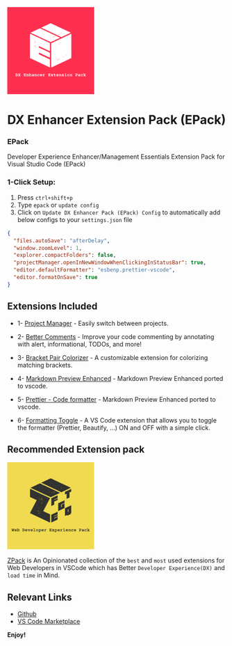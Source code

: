 <a href="https://marketplace.visualstudio.com/items?itemName=SeyyedKhandon.epack">
  <img style="margin:auto;" src="./assets/epack.jpg" width="200px" />
</a>

# DX Enhancer Extension Pack (EPack)

### EPack

Developer Experience Enhancer/Management Essentials Extension Pack for Visual Studio Code (EPack)

### 1-Click Setup:

1. Press `ctrl+shift+p`
2. Type `epack` or `update config`
3. Click on `Update DX Enhancer Pack (EPack) Config` to automatically add below configs to your `settings.json` file

```json
{
  "files.autoSave": "afterDelay",
  "window.zoomLevel": 1,
  "explorer.compactFolders": false,
  "projectManager.openInNewWindowWhenClickingInStatusBar": true,
  "editor.defaultFormatter": "esbenp.prettier-vscode",
  "editor.formatOnSave": true
}
```

## Extensions Included

- 1- [Project Manager](https://marketplace.visualstudio.com/items?itemName=alefragnani.project-manager) - Easily switch between projects.

- 2- [Better Comments](https://marketplace.visualstudio.com/items?itemName=aaron-bond.better-comments) - Improve your code commenting by annotating with alert, informational, TODOs, and more!

- 3- [Bracket Pair Colorizer](https://marketplace.visualstudio.com/items?itemName=CoenraadS.bracket-pair-colorizer-2) - A customizable extension for colorizing matching brackets.

- 4- [Markdown Preview Enhanced](https://marketplace.visualstudio.com/items?itemName=shd101wyy.markdown-preview-enhanced) - Markdown Preview Enhanced ported to vscode.

- 5- [Prettier - Code formatter](https://marketplace.visualstudio.com/items?itemName=shd101wyy.markdown-preview-enhanced) - Markdown Preview Enhanced ported to vscode.

- 6- [Formatting Toggle](https://marketplace.visualstudio.com/items?itemName=tombonnike.vscode-status-bar-format-toggle) - A VS Code extension that allows you to toggle the formatter (Prettier, Beautify, …) ON and OFF with a simple click.

## Recommended Extension pack

<a href="https://marketplace.visualstudio.com/items?itemName=SeyyedKhandon.zpack">
  <img style="margin:auto;" src="./assets/zpack.jpg" alt="zpack" width="200px" />
</a>

[ZPack](https://marketplace.visualstudio.com/items?itemName=SeyyedKhandon.zpack) is An Opinionated collection of the `best` and `most` used extensions for Web Developers in VSCode which has Better `Developer Experience(DX)` and `load time` in Mind.

## Relevant Links

- [Github](https://github.com/SeyyedKhandon/epack)
- [VS Code Marketplace](https://marketplace.visualstudio.com/items?itemName=SeyyedKhandon.epack)

**Enjoy!**
